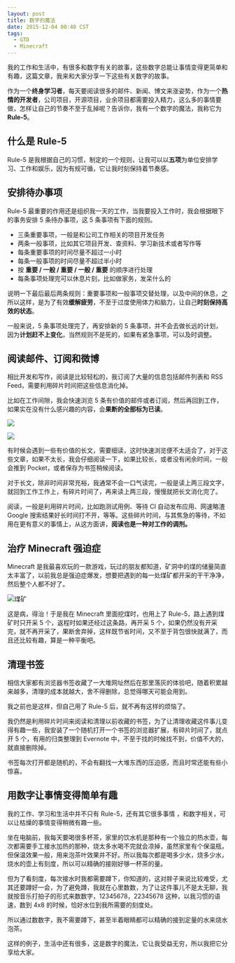 ```yaml
---
layout: post
title: 数字的魔法
date: 2015-12-04 00:40 CST
tags:
  - GTD
  - Minecraft
---
```


我的工作和生活中，有很多和数字有关的故事，这些数字总能让事情变得更简单和有趣，这篇文章，我来和大家分享一下这些有关数字的故事。

作为一个**终身学习者**，每天要阅读很多的邮件、新闻、博文来涨姿势，作为一个**热情的开发者**，公司项目，开源项目，业余项目都需要投入精力，这么多的事情要做，怎样让自己的节奏不至于乱掉呢？告诉你，我有一个数字的魔法，我称它为 **Rule-5**。

## 什么是 Rule-5

Rule-5 是我根据自己的习惯，制定的一个规则，让我可以以**五项**为单位安排学习、工作和娱乐，因为有规可循，它让我时刻保持着节奏感。

## 安排待办事项

Rule-5 最重要的作用还是组织我一天的工作，当我要投入工作时，我会根据眼下的事务安排 5 条待办事项，这 5 条事项有下面的规则。

 * 三条重要事项，一般是和公司工作相关的项目开发任务
 * 两条一般事项，比如其它项目开发、查资料、学习新技术或者写作等
 * 每条重要事项的时间尽量不超过一小时
 * 每条一般事项的时间尽量不超过半小时
 * 按 **重要 / 一般 / 重要 / 一般 / 重要** 的顺序进行处理
 * 每条事项处理完可以休息片刻，比如做家务，发呆什么的

说明一下最后最后两条规则：重要事项和一般事项交替处理，以及中间的休息，之所以这样，是为了有效**缓解疲劳**，不至于过度使用体力和脑力，让自己**时刻保持高效的状态**。

一般来说，5 条事项处理完了，再安排新的 5 条事项，并不会去做长远的计划，因为**计划赶不上变化**，当然规则不是死的，如果有紧急事项，可以及时调整。

## 阅读邮件、订阅和微博

相比开发和写作，阅读是比较轻松的，我订阅了大量的信息包括邮件列表和 RSS Feed，需要利用碎片时间把这些信息消化掉。

比如在工作间隙，我会快速浏览 5 条有价值的邮件或者订阅，然后再回到工作，如果实在没有什么感兴趣的内容，会**果断的全部标为已读**。

![](http://greatghoul.b0.upaiyun.com/1512/GLM8fUL8DrnHl.png)

![](http://greatghoul.b0.upaiyun.com/1512/LEFH3WicWBiE.png)

有时候会遇到一些有价值的长文，需要细读，这时快速浏览便不太适合了，对于这些文章，如果不太长，我会仔细阅读一下，如果比较长，或者没有闲余时间，一般会推到 Pocket，或者保存为书签稍候阅读。

对于长文，除非时间非常充裕，我通常不会一口气读完，一般是读上两三段文字，就回到工作工作上，有碎片时间了，再来读上两三段，慢慢就把长文消化完了。

阅读，一般是利用碎片时间，比如跑测试用例、等待 CI 自动发布应用、网速略渣 Google 搜索结果好长时间打不开，等等。这些碎片时间，与其焦急的等待，不如用在更有意义的事情上，从这方面讲，**阅读也是一种对工作的调剂。**

## 治疗 Minecraft 强迫症

Minecraft 是我最喜欢玩的一款游戏，玩过的朋友都知道，矿洞中的煤的储量简直太丰富了，以前我总是强迫症爆发，想要把遇到的每一处煤矿都开采的干干净净，然后整个人都不好了。

![煤矿](http://greatghoul.b0.upaiyun.com/1512/rfirHyV1okPmY.png)

这是病，得治！于是我在 Minecraft 里面挖煤时，也用上了 Rule-5，路上遇到煤矿时只开采 5 个，返程时如果还经过这条路，再开采 5 个，如果仍然没有开采完，就不再开采了，果断舍弃掉，这样既节省时间，又不至于背包很快就满了，而且还比较有趣，算是一种平衡吧。

## 清理书签

相信大家都有浏览器书签收藏了一大堆网址然后在那里落灰的体验吧，随着积累越来越多，清理的成本就越大，舍不得删除，总觉得哪天可能会用到。

我之前也是这样，但自己用了 Rule-5 后，就不再有这样的烦恼了。

我仍然是利用碎片时间来阅读和清理以前收藏的书签，为了让清理收藏这件事儿变得有趣一些，我安装了一个随机打开一个书签的浏览器扩展，有碎片时间了，就点开 5 个，有用的归类整理到 Evernote 中，不至于找的时候找不到，价值不大的，就直接删除掉。

书签每次打开都是随机的，不会有翻找一大堆东西的压迫感，而且时常还能有些小惊喜。

## 用数字让事情变得简单有趣

我的工作、学习和生活中并不只有 Rule-5，还有其它很多事情 ，和数字相关，可以让枯燥的事情变得稍微有趣一些。

坐在电脑前，我每天要喝很多杯茶，家里的饮水机是那种有一个独立的热水壶，每次都需要手工接水加热的那种，烧太多水喝不完就会凉掉，虽然家里有个保温瓶，但保温效果一般，用来泡茶叶效果并不好。所以我每次都是喝多少水，烧多少水，烧水的壶上有刻度，所以可以精确的接刚好够一杯茶的量。

但为了看刻度，每次接水时我都需要蹲下，你知道的，这对胖子来说比较难受，尤其还要蹲好一会，为了避免蹲，我就在心里数数，为了让这件事儿不是太无聊，我就按音乐打拍子的形式来数数字，12345678，22345678 这种，以我习惯的语速，数到 4x8 的时候，恰好水位到我所需要的刻度处。

所以通过数数字，我不需要蹲下，甚至半着眼睛都可以精确的接到定量的水来烧水泡茶。

这样的例子，生活中还有很多，这是数字的魔法，它让我受益无穷，所以我把它分享给大家。